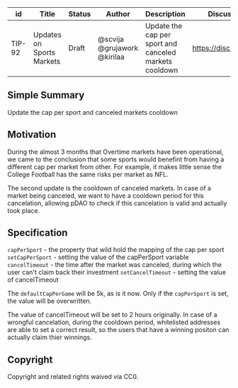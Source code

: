 
| id      | Title | Status | Author | Description | Discussions to | Created |
| ----------- | ----------- | ----------- | ----------- | ----------- | ----------- | ----------- |
| TIP-92 | Updates on Sports Markets | Draft | @scvija @grujawork @kirilaa | Update the cap per sport and canceled markets cooldown  | https://discord.gg/thales | 2022-09-13

## Simple Summary

Update the cap per sport and canceled markets cooldown

## Motivation  

During the almost 3 months that Overtime markets have been operational, we came to the conclusion that some sports would benefint from having a different cap per market from other. For example, it makes little sense the College Football has the same risks per market as NFL. 

The second update is the cooldown of canceled markets. In case of a market being canceled, we want to have a cooldown period for this cancelation, allowing pDAO to check if this cancelation is valid and actually took place. 

## Specification

  `capPerSport` - the property that wild hold the mapping of the cap per sport
  `setCapPerSport` - setting the value of the capPerSport variable
  `cancelTimeout` - the time after the market was canceled, during which the user can't claim back their investment
  `setCancelTimeout` - setting the value of cancelTimeout

  The `defaultCapPerGame` will be 5k, as is it now. Only if the `capPerSport` is set, the value will be overwritten.

  The value of cancelTimeout will be set to 2 hours originally. In case of a wrongful cancelation, during the cooldown period, whitelisted addresses are able to set a correct result, so the users that have a winning positon can actually claim thier winnings.



## Copyright

Copyright and related rights waived via CC0.
